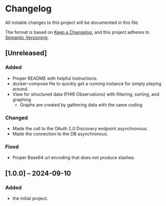 # Changelog

All notable changes to this project will be documented in this file.

The format is based on [Keep a Changelog](https://keepachangelog.com/en/1.1.0/), and this project
adheres to [Semantic Versioning](https://semver.org/spec/v2.0.0.html).

## [Unreleased]

### Added

- Proper README with helpful instructions.
- docker-compose file to quickly get a running instance for simply playing around.
- View for structured data (FHIR Observations) with filtering, sorting, and graphing
  - Graphs are created by gathering data with the same coding

### Changed

- Made the call to the OAuth 2.0 Discovery endpoint asynchronous.
- Made the connection to the DB asynchronous.

### Fixed

- Proper Base64 url encoding that does not produce slashes.

## [1.0.0] – 2024-09-10

### Added

- the initial project.

